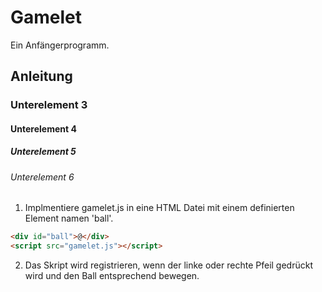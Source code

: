 # Gamelet

Ein Anfängerprogramm.

## Anleitung

### Unterelement 3
#### Unterelement 4
##### Unterelement 5
###### Unterelement 6

1. Implmentiere gamelet.js in eine HTML Datei mit einem definierten Element namen 'ball'.

```html
<div id="ball">@</div>
<script src="gamelet.js"></script>
```

2. Das Skript wird registrieren, wenn der linke oder rechte Pfeil gedrückt wird und den Ball entsprechend bewegen.
